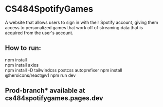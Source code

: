 # CS484SpotifyGames
A website that allows users to sign in with their Spotify account, giving them access to personalized games that work off of streaming data that is acquired from the user's account.


## How to run:

npm install  
npm install axios  
npm install -D tailwindcss postcss autoprefixer 
npm install @heroicons/react@v1
npm run dev   
  
## Prod-branch* available at **cs484spotifygames.pages.dev**
